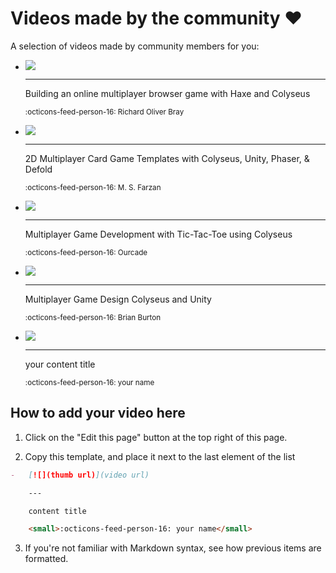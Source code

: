 # Videos made by the community ❤️

A selection of videos made by community members for you:

<div class="grid cards" markdown>

-   [![](https://i3.ytimg.com/vi/5XaGzRH5Y7I/hqdefault.jpg)](https://www.youtube.com/watch?v=5XaGzRH5Y7I)

    ---

    Building an online multiplayer browser game with Haxe and Colyseus

    <small>:octicons-feed-person-16: Richard Oliver Bray</small>

-   [![](https://i3.ytimg.com/vi/NylOh_PVCsc/hqdefault.jpg)](https://www.youtube.com/watch?v=NylOh_PVCsc)

    ---

    2D Multiplayer Card Game Templates with Colyseus, Unity, Phaser, & Defold

    <small>:octicons-feed-person-16: M. S. Farzan</small>

-   [![](https://i3.ytimg.com/vi/5HESa0Ibq8E/hqdefault.jpg)](https://www.youtube.com/playlist?list=PLNwtXgWIx3rhOmsJOkUFRiFQg8pPFPDqy)

    ---

    Multiplayer Game Development with Tic-Tac-Toe using Colyseus

    <small>:octicons-feed-person-16: Ourcade</small>

-   [![](https://i3.ytimg.com/vi/mQ-rTccCTiw/hqdefault.jpg)](https://www.youtube.com/playlist?list=PLxgtJR7f0RBK_yGDSbPuspqMR-oEi1S25)

    ---

    Multiplayer Game Design Colyseus and Unity

    <small>:octicons-feed-person-16: Brian Burton</small>

-   [![](https://placehold.co/480x360)](#)

    ---

    your content title

    <small>:octicons-feed-person-16: your name</small>

<!-- Add your content above this line -->

</div>

## How to add your video here

1. Click on the "Edit this page" button at the top right of this page.

2. Copy this template, and place it next to the last element of the list

```markdown
-   [![](thumb url)](video url)

    ---

    content title

    <small>:octicons-feed-person-16: your name</small>
```

3. If you're not familiar with Markdown syntax, see how previous items are formatted.
